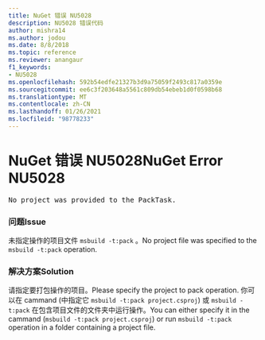 ```yaml
---
title: NuGet 错误 NU5028
description: NU5028 错误代码
author: mishra14
ms.author: jodou
ms.date: 8/8/2018
ms.topic: reference
ms.reviewer: anangaur
f1_keywords:
- NU5028
ms.openlocfilehash: 592b54edfe21327b3d9a75059f2493c817a0359e
ms.sourcegitcommit: ee6c3f203648a5561c809db54ebeb1d0f0598b68
ms.translationtype: MT
ms.contentlocale: zh-CN
ms.lasthandoff: 01/26/2021
ms.locfileid: "98778233"
---
```

# <a name="nuget-error-nu5028"></a><span data-ttu-id="ad2a7-103">NuGet 错误 NU5028</span><span class="sxs-lookup"><span data-stu-id="ad2a7-103">NuGet Error NU5028</span></span>
<pre>No project was provided to the PackTask.</pre>

### <a name="issue"></a><span data-ttu-id="ad2a7-104">问题</span><span class="sxs-lookup"><span data-stu-id="ad2a7-104">Issue</span></span>

<span data-ttu-id="ad2a7-105">未指定操作的项目文件 `msbuild -t:pack` 。</span><span class="sxs-lookup"><span data-stu-id="ad2a7-105">No project file was specified to the `msbuild -t:pack` operation.</span></span>


### <a name="solution"></a><span data-ttu-id="ad2a7-106">解决方案</span><span class="sxs-lookup"><span data-stu-id="ad2a7-106">Solution</span></span>

<span data-ttu-id="ad2a7-107">请指定要打包操作的项目。</span><span class="sxs-lookup"><span data-stu-id="ad2a7-107">Please specify the project to pack operation.</span></span>  <span data-ttu-id="ad2a7-108">你可以在 cammand (中指定它 `msbuild -t:pack project.csproj`) 或 `msbuild -t:pack` 在包含项目文件的文件夹中运行操作。</span><span class="sxs-lookup"><span data-stu-id="ad2a7-108">You can either specify it in the cammand (`msbuild -t:pack project.csproj`) or run `msbuild -t:pack` operation in a folder containing a project file.</span></span>

